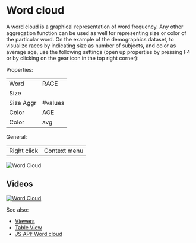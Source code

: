 <!-- TITLE: Word cloud -->
<!-- SUBTITLE: -->

# Word cloud

A word cloud is a graphical representation of word frequency. Any other aggregation function can be used as well for
representing size or color of the particular word. On the example of the demographics dataset, to visualize races by
indicating size as number of subjects, and color as average age, use the following settings (open up properties by
pressing F4 or by clicking on the gear icon in the top right corner):

Properties:

|           |         |
|-----------|---------|
| Word      | RACE    |
| Size      |         |
| Size Aggr | #values |
| Color     | AGE     |
| Color     | avg     |

General:

|             |              |
|-------------|--------------|
| Right click | Context menu |

![Word Cloud](../../uploads/viewers/word-cloud.png "Word Cloud")

## Videos

[![Word Cloud](../../uploads/youtube/visualizations2.png "Open on Youtube")](https://www.youtube.com/watch?v=7MBXWzdC0-I&t=1972s)

See also:

* [Viewers](../viewers.md)
* [Table View](../../overview/table-view.md)
* [JS API: Word cloud](https://public.datagrok.ai/js/samples/ui/viewers/types/word-cloud)
